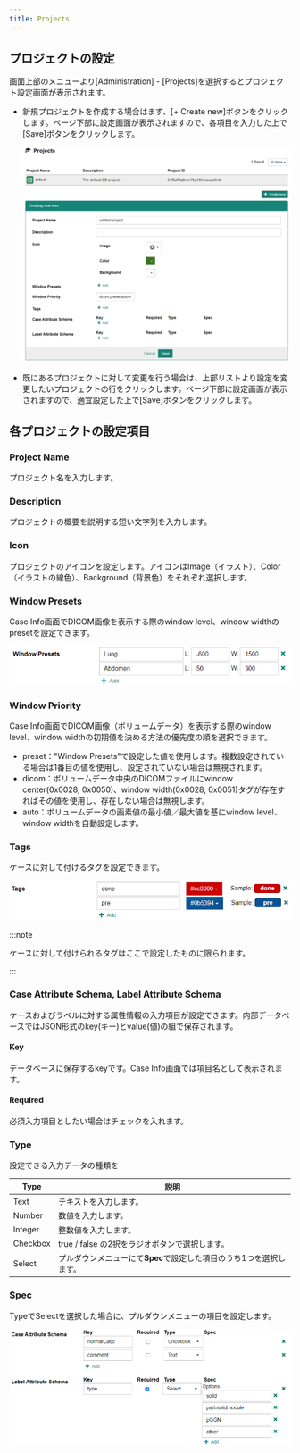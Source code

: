 ```yaml
---
title: Projects
---
```


## プロジェクトの設定

画面上部のメニューより[Administration] - [Projects]を選択するとプロジェクト設定画面が表示されます。

- 新規プロジェクトを作成する場合はまず、[+ Create new]ボタンをクリックします。ページ下部に設定画面が表示されますので、各項目を入力した上で[Save]ボタンをクリックします。

    ![Create new project](create-new-project.png)

- 既にあるプロジェクトに対して変更を行う場合は、上部リストより設定を変更したいプロジェクトの行をクリックします。ページ下部に設定画面が表示されますので、適宜設定した上で[Save]ボタンをクリックします。


## 各プロジェクトの設定項目

### Project Name

プロジェクト名を入力します。

### Description

プロジェクトの概要を説明する短い文字列を入力します。

### Icon

プロジェクトのアイコンを設定します。アイコンはImage（イラスト）、Color（イラストの線色）、Background（背景色）をそれぞれ選択します。

### Window Presets

Case Info画面でDICOM画像を表示する際のwindow level、window widthのpresetを設定できます。

![Window Presets](project-window-presets.png)

### Window Priority

Case Info画面でDICOM画像（ボリュームデータ）を表示する際のwindow level、window widthの初期値を決める方法の優先度の順を選択できます。

- preset："Window Presets"で設定した値を使用します。複数設定されている場合は1番目の値を使用し、設定されていない場合は無視されます。
- dicom：ボリュームデータ中央のDICOMファイルにwindow center(0x0028, 0x0050)、window width(0x0028, 0x0051)タグが存在すればその値を使用し、存在しない場合は無視します。
- auto：ボリュームデータの画素値の最小値／最大値を基にwindow level、window widthを自動設定します。

### Tags

ケースに対して付けるタグを設定できます。

![Tag](project-tags.png)

:::note

ケースに対して付けられるタグはここで設定したものに限られます。

:::

### Case Attribute Schema, Label Attribute Schema

ケースおよびラベルに対する属性情報の入力項目が設定できます。内部データベースではJSON形式のkey(キー)とvalue(値)の組で保存されます。

#### Key

データベースに保存するkeyです。Case Info画面では項目名として表示されます。

#### Required 

必須入力項目としたい場合はチェックを入れます。

### Type

設定できる入力データの種類を

| Type | 説明 |
|---|---|
| Text | テキストを入力します。 |
| Number | 数値を入力します。 |
| Integer | 整数値を入力します。 |
| Checkbox | true / false の2択をラジオボタンで選択します。 |
| Select | プルダウンメニューにて**Spec**で設定した項目のうち1つを選択します。 |

### Spec

TypeでSelectを選択した場合に、プルダウンメニューの項目を設定します。


![Attribute Schema](attribute-schema.png)

